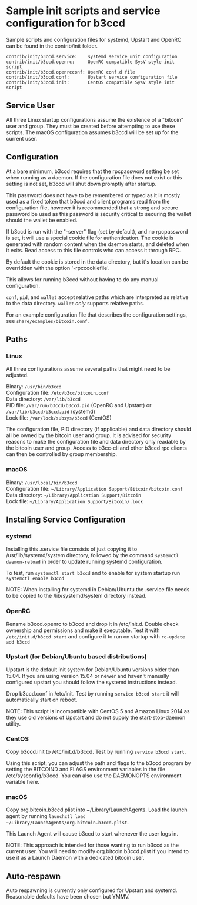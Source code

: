 Sample init scripts and service configuration for b3ccd
==========================================================

Sample scripts and configuration files for systemd, Upstart and OpenRC
can be found in the contrib/init folder.

    contrib/init/b3ccd.service:    systemd service unit configuration
    contrib/init/b3ccd.openrc:     OpenRC compatible SysV style init script
    contrib/init/b3ccd.openrcconf: OpenRC conf.d file
    contrib/init/b3ccd.conf:       Upstart service configuration file
    contrib/init/b3ccd.init:       CentOS compatible SysV style init script

Service User
---------------------------------

All three Linux startup configurations assume the existence of a "bitcoin" user
and group.  They must be created before attempting to use these scripts.
The macOS configuration assumes b3ccd will be set up for the current user.

Configuration
---------------------------------

At a bare minimum, b3ccd requires that the rpcpassword setting be set
when running as a daemon.  If the configuration file does not exist or this
setting is not set, b3ccd will shut down promptly after startup.

This password does not have to be remembered or typed as it is mostly used
as a fixed token that b3ccd and client programs read from the configuration
file, however it is recommended that a strong and secure password be used
as this password is security critical to securing the wallet should the
wallet be enabled.

If b3ccd is run with the "-server" flag (set by default), and no rpcpassword is set,
it will use a special cookie file for authentication. The cookie is generated with random
content when the daemon starts, and deleted when it exits. Read access to this file
controls who can access it through RPC.

By default the cookie is stored in the data directory, but it's location can be overridden
with the option '-rpccookiefile'.

This allows for running b3ccd without having to do any manual configuration.

`conf`, `pid`, and `wallet` accept relative paths which are interpreted as
relative to the data directory. `wallet` *only* supports relative paths.

For an example configuration file that describes the configuration settings,
see `share/examples/bitcoin.conf`.

Paths
---------------------------------

### Linux

All three configurations assume several paths that might need to be adjusted.

Binary:              `/usr/bin/b3ccd`  
Configuration file:  `/etc/b3cc/bitcoin.conf`  
Data directory:      `/var/lib/b3ccd`  
PID file:            `/var/run/b3ccd/b3ccd.pid` (OpenRC and Upstart) or `/var/lib/b3ccd/b3ccd.pid` (systemd)  
Lock file:           `/var/lock/subsys/b3ccd` (CentOS)  

The configuration file, PID directory (if applicable) and data directory
should all be owned by the bitcoin user and group.  It is advised for security
reasons to make the configuration file and data directory only readable by the
bitcoin user and group.  Access to b3cc-cli and other b3ccd rpc clients
can then be controlled by group membership.

### macOS

Binary:              `/usr/local/bin/b3ccd`  
Configuration file:  `~/Library/Application Support/Bitcoin/bitcoin.conf`  
Data directory:      `~/Library/Application Support/Bitcoin`  
Lock file:           `~/Library/Application Support/Bitcoin/.lock`  

Installing Service Configuration
-----------------------------------

### systemd

Installing this .service file consists of just copying it to
/usr/lib/systemd/system directory, followed by the command
`systemctl daemon-reload` in order to update running systemd configuration.

To test, run `systemctl start b3ccd` and to enable for system startup run
`systemctl enable b3ccd`

NOTE: When installing for systemd in Debian/Ubuntu the .service file needs to be copied to the /lib/systemd/system directory instead.

### OpenRC

Rename b3ccd.openrc to b3ccd and drop it in /etc/init.d.  Double
check ownership and permissions and make it executable.  Test it with
`/etc/init.d/b3ccd start` and configure it to run on startup with
`rc-update add b3ccd`

### Upstart (for Debian/Ubuntu based distributions)

Upstart is the default init system for Debian/Ubuntu versions older than 15.04. If you are using version 15.04 or newer and haven't manually configured upstart you should follow the systemd instructions instead.

Drop b3ccd.conf in /etc/init.  Test by running `service b3ccd start`
it will automatically start on reboot.

NOTE: This script is incompatible with CentOS 5 and Amazon Linux 2014 as they
use old versions of Upstart and do not supply the start-stop-daemon utility.

### CentOS

Copy b3ccd.init to /etc/init.d/b3ccd. Test by running `service b3ccd start`.

Using this script, you can adjust the path and flags to the b3ccd program by
setting the BITCOIND and FLAGS environment variables in the file
/etc/sysconfig/b3ccd. You can also use the DAEMONOPTS environment variable here.

### macOS

Copy org.bitcoin.b3ccd.plist into ~/Library/LaunchAgents. Load the launch agent by
running `launchctl load ~/Library/LaunchAgents/org.bitcoin.b3ccd.plist`.

This Launch Agent will cause b3ccd to start whenever the user logs in.

NOTE: This approach is intended for those wanting to run b3ccd as the current user.
You will need to modify org.bitcoin.b3ccd.plist if you intend to use it as a
Launch Daemon with a dedicated bitcoin user.

Auto-respawn
-----------------------------------

Auto respawning is currently only configured for Upstart and systemd.
Reasonable defaults have been chosen but YMMV.
